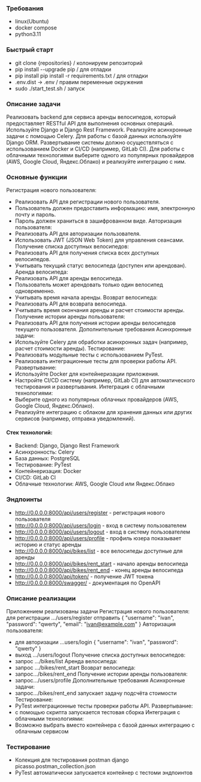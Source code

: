 ### Требования
- linux(Ubuntu)
- docker compose
- python3.11

### Быстрый старт
- git clone {repositories} / колонируем репозиторий
- pip install --upgrade pip / для отладки
- pip install pip install -r requirements.txt / для отладки
- .env.dist -> .env / правим переменные окружения
- sudo ./start_test.sh / запуск

### Описание задачи
Реализовать backend для сервиса аренды велосипедов, который предоставляет RESTful API
для выполнения основных операций.
Используйте Django и Django Rest Framework. Реализуйте асинхронные задачи с помощью
Celery.
Для работы с базой данных используйте Django ORM. Развертывание системы должно
осуществляться с использованием Docker и CI/CD (например, GitLab CI).
Для работы с облачными технологиями выберите одного из популярных провайдеров (AWS,
Google Cloud, Яндекс.Облако) и реализуйте интеграцию с ним.

### Основные функции
Регистрация нового пользователя:
- Реализовать API для регистрации нового пользователя.
- Пользователь должен предоставить информацию: имя, электронную почту и пароль.
- Пароль должен храниться в зашифрованном виде.
Авторизация пользователя:
- Реализовать API для авторизации пользователя.
- Использовать JWT (JSON Web Token) для управления сеансами.
Получение списка доступных велосипедов:
- Реализовать API для получения списка всех доступных велосипедов.
- Учитывать текущий статус велосипеда (доступен или арендован).
Аренда велосипеда:
- Реализовать API для аренды велосипеда.
- Пользователь может арендовать только один велосипед одновременно.
- Учитывать время начала аренды.
Возврат велосипеда:
- Реализовать API для возврата велосипеда.
- Учитывать время окончания аренды и расчет стоимости аренды.
Получение истории аренды пользователя:
- Реализовать API для получения истории аренды велосипедов текущего пользователя.
Дополнительные требования
Асинхронные задачи:
- Используйте Celery для обработки асинхронных задач (например, расчет стоимости
аренды).
Тестирование:
- Реализовать модульные тесты с использованием PyTest.
- Реализовать интеграционные тесты для проверки работы API.
Развертывание:
- Используйте Docker для контейнеризации приложения.
- Настройте CI/CD систему (например, GitLab CI) для автоматического тестирования и
развертывания.
Интеграция с облачными технологиями:
- Выберите одного из популярных облачных провайдеров (AWS, Google Cloud,
Яндекс.Облако).
- Реализуйте интеграцию с облаком для хранения данных или других сервисов (например,
отправка уведомлений).

#### Стек технологий:
- Backend: Django, Django Rest Framework
- Асинхронность: Celery
- База данных: PostgreSQL
- Тестирование: PyTest
- Контейнеризация: Docker
- CI/CD: GitLab CI
- Облачные технологии: AWS, Google Cloud или Яндекс.Облако

### Эндпоинты
- http://0.0.0.0:8000/api/users/register   - регистрация нового пользователя
- http://0.0.0.0:8000/api/users/login      - вход в систему пользователем
- http://0.0.0.0:8000/api/users/logout     - вход в систему пользователем
- http://0.0.0.0:8000/api/users/profile    - профиль юзера показывает историю и статус аренды
- http://0.0.0.0:8000/api/bikes/list       - все велосипеды доступные для аренды
- http://0.0.0.0:8000/api/bikes/rent_start - начало аренды велосипеда
- http://0.0.0.0:8000/api/bikes/rent_end   - конец аренды велосипеда
- http://0.0.0.0:8000/api/token/           - получение JWT токена
- http://0.0.0.0:8000/swagger/             - документация по OpenAPI


### Описание реализации
Приложением реализованы задачи
Регистрация нового пользователя:
для регистрации .../users/register отправить
{
  "username": "ivan",
  "password": "qwerty",
  "email": "ivan@example.com"
}
Авторизация пользователя:
- для авторизации ...users/login
 {
  "username": "ivan",
  "password": "qwerty"
 }
- выход .../users/logout
Получение списка доступных велосипедов:
- запрос .../bikes/list 
Аренда велосипеда:
- запрос .../bikes/rent_start
Возврат велосипеда:
- запрос.../bikes/rent_end
Получение истории аренды пользователя:
- запрос.../users/profile 
Дополнительные требования
Асинхронные задачи:
- запрос.../bikes/rent_end запускает задачу подсчёта стоимости
Тестирование:
- PyTest интеграционные тесты проверки работы API.
Развертывание:
- с помощью скрипта запускается тестовая сборка
Интеграция с облачными технологиями:
- Возможно выбрать вместо контейнера с базой данных интеграцию с облачным сервисом

### Тестирование
- Колекция для тестирования postman django picasso.postman_collection.json
- PyTest  автоматически запускается контейнер с тестоми эндпоинтов
